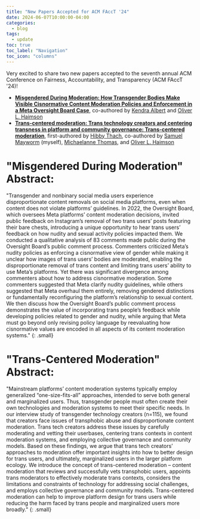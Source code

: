 ```yaml
---
title: "New Papers Accepted for ACM FAccT '24"
date: 2024-06-07T10:00:00-04:00
categories:
  - blog
tags:
  - update
toc: true
toc_label: "Navigation"
toc_icon: "columns"
---
```

Very excited to share two new papers accepted to the seventh annual ACM Conference on Fairness, Accountability, and Transparency (ACM FAccT '24)!
- <a href="https://dl.acm.org/doi/10.1145/3630106.3658907" target="_blank"><b>Misgendered During Moderation: How Transgender Bodies Make Visible Cisnormative Content Moderation Policies and Enforcement in a Meta Oversight Board Case</b></a>, co-authored by <a href="https://kendraalbert.com" target="_blank">Kendra Albert</a> and <a href="https://www.oliverhaimson.com/" target="_blank">Oliver L. Haimson</a>
- <a href="https://dl.acm.org/doi/10.1145/3630106.3658909" target="_blank"><b>Trans-centered moderation: Trans technology creators and centering transness in platform and community governance: Trans-centered moderation</b></a>, first-authored by <a href="https://www.hibbythach.com" target="_blank">Hibby Thach</a>, co-authored by <a href="https://mayworms.info/" target="_blank">Samuel Mayworm</a> (myself), <a href="https://michaelannethomas.com" target="_blank">Michaelanne Thomas</a>, and <a href="https://oliverhaimson.com/" target="_blank">Oliver L. Haimson</a>

# "Misgendered During Moderation" Abstract:
"Transgender and nonbinary social media users experience disproportionate content removals on social media platforms, even when content does not violate platforms’ guidelines. In 2022, the Oversight Board, which oversees Meta platforms’ content moderation decisions, invited public feedback on Instagram’s removal of two trans users’ posts featuring their bare chests, introducing a unique opportunity to hear trans users’ feedback on how nudity and sexual activity policies impacted them. We conducted a qualitative analysis of 83 comments made public during the Oversight Board’s public comment process. Commenters criticized Meta’s nudity policies as enforcing a cisnormative view of gender while making it unclear how images of trans users’ bodies are moderated, enabling the disproportionate removal of trans content and limiting trans users’ ability to use Meta’s platforms. Yet there was significant divergence among commenters about how to address cisnormative moderation. Some commenters suggested that Meta clarify nudity guidelines, while others suggested that Meta overhaul them entirely, removing gendered distinctions or fundamentally reconfiguring the platform’s relationship to sexual content. We then discuss how the Oversight Board’s public comment process demonstrates the value of incorporating trans people’s feedback while developing policies related to gender and nudity, while arguing that Meta must go beyond only revising policy language by reevaluating how cisnormative values are encoded in all aspects of its content moderation systems."
{: .small}
# "Trans-Centered Moderation" Abstract:
"Mainstream platforms’ content moderation systems typically employ generalized “one-size-fits-all” approaches, intended to serve both general and marginalized users. Thus, transgender people must often create their own technologies and moderation systems to meet their specific needs. In our interview study of transgender technology creators (n=115), we found that creators face issues of transphobic abuse and disproportionate content moderation. Trans tech creators address these issues by carefully moderating and vetting their userbases, centering trans contexts in content moderation systems, and employing collective governance and community models. Based on these findings, we argue that trans tech creators’ approaches to moderation offer important insights into how to better design for trans users, and ultimately, marginalized users in the larger platform ecology. We introduce the concept of trans-centered moderation – content moderation that reviews and successfully vets transphobic users, appoints trans moderators to effectively moderate trans contexts, considers the limitations and constraints of technology for addressing social challenges, and employs collective governance and community models. Trans-centered moderation can help to improve platform design for trans users while reducing the harm faced by trans people and marginalized users more broadly."
{: .small}
